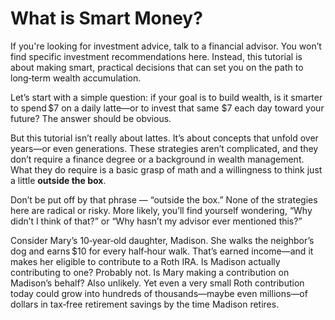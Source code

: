 # What is Smart Money?

If you're looking for investment advice, talk to a financial advisor. You won’t find specific investment recommendations here. Instead, this tutorial is about making smart, practical decisions that can set you on the path to long‑term wealth accumulation.

Let’s start with a simple question: if your goal is to build wealth, is it smarter to spend $7 on a daily latte—or to invest that same $7 each day toward your future? The answer should be obvious.

But this tutorial isn’t really about lattes. It’s about concepts that unfold over years—or even generations. These strategies aren’t complicated, and they don’t require a finance degree or a background in wealth management. What they do require is a basic grasp of math and a willingness to think just a little __outside the box__.

Don’t be put off by that phrase — “outside the box.” None of the strategies here are radical or risky. More likely, you’ll find yourself wondering, “Why didn’t I think of that?” or “Why hasn’t my advisor ever mentioned this?”

Consider Mary’s 10‑year‑old daughter, Madison. She walks the neighbor’s dog and earns $10 for every half‑hour walk. That’s earned income—and it makes her eligible to contribute to a Roth IRA. Is Madison actually contributing to one? Probably not. Is Mary making a contribution on Madison’s behalf? Also unlikely. Yet even a very small Roth contribution today could grow into hundreds of thousands—maybe even millions—of dollars in tax‑free retirement savings by the time Madison retires.

